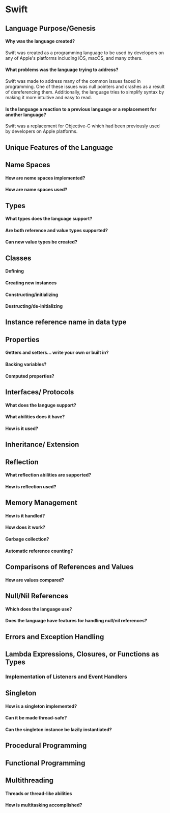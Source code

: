 # Swift

## Language Purpose/Genesis
#### Why was the language created?
Swift was created as a programming language to be used by developers on any of Apple's platforms including iOS, macOS, and many others.
#### What problems was the language trying to address?
Swift was made to address many of the common issues faced in programming. One of these issues was null pointers and crashes as a result of dereferencing them. Additionally, the language tries to simplify syntax by making it more intuitive and easy to read.
#### Is the language a reaction to a previous language or a replacement for another language?
Swift was a replacement for Objective-C which had been previously used by developers on Apple platforms.

## Unique Features of the Language

## Name Spaces
#### How are neme spaces implemented?
#### How are name spaces used?

## Types
#### What types does the language support?
#### Are both reference and value types supported?
#### Can new value types be created?

## Classes
#### Defining
#### Creating new instances
#### Constructing/initializing
#### Destructing/de-initializing

## Instance reference name in data type

## Properties
#### Getters and setters... write your own or built in?
#### Backing variables?
#### Computed properties?

## Interfaces/ Protocols
#### What does the languge support?
#### What abilities does it have?
#### How is it used?

## Inheritance/ Extension

## Reflection
#### What reflection abilities are supported?
#### How is reflection used?

## Memory Management
#### How is it handled?
#### How does it work?
#### Garbage collection?
#### Automatic reference counting?

## Comparisons of References and Values
#### How are values compared?

## Null/Nil References
#### Which does the language use?
#### Does the language have features for handling null/nil references?

## Errors and Exception Handling

## Lambda Expressions, Closures, or Functions as Types

### Implementation of Listeners and Event Handlers

## Singleton
#### How is a singleton implemented?
#### Can it be made thread-safe?
#### Can the singleton instance be lazily instantiated?

## Procedural Programming

## Functional Programming

## Multithreading
#### Threads or thread-like abilities
#### How is multitasking accomplished?
